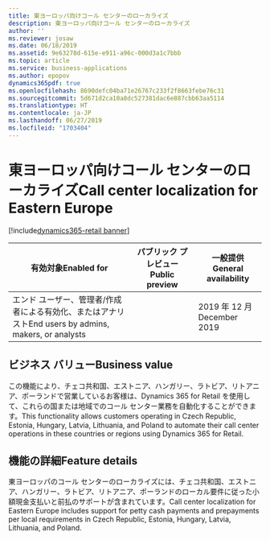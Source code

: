 ```yaml
---
title: 東ヨーロッパ向けコール センターのローカライズ
description: 東ヨーロッパ向けコール センターのローカライズ
author: ''
ms.reviewer: josaw
ms.date: 06/18/2019
ms.assetid: 9e63278d-615e-e911-a96c-000d3a1c7bbb
ms.topic: article
ms.service: business-applications
ms.author: epopov
dynamics365pdf: true
ms.openlocfilehash: 8690defc04ba71e26767c233f2f8663febe76c31
ms.sourcegitcommit: 5d671d2ca10a8dc527381dac6e887cbb63aa5114
ms.translationtype: HT
ms.contentlocale: ja-JP
ms.lasthandoff: 06/27/2019
ms.locfileid: "1703404"
---
```

# <a name="call-center-localization-for-eastern-europe"></a><span data-ttu-id="9a3c6-103">東ヨーロッパ向けコール センターのローカライズ</span><span class="sxs-lookup"><span data-stu-id="9a3c6-103">Call center localization for Eastern Europe</span></span>
[!include[dynamics365-retail banner](../includes/dynamics365-retail.md)]

| <span data-ttu-id="9a3c6-104">有効対象</span><span class="sxs-lookup"><span data-stu-id="9a3c6-104">Enabled for</span></span>    |  <span data-ttu-id="9a3c6-105">パブリック プレビュー</span><span class="sxs-lookup"><span data-stu-id="9a3c6-105">Public preview</span></span> | <span data-ttu-id="9a3c6-106">一般提供</span><span class="sxs-lookup"><span data-stu-id="9a3c6-106">General availability</span></span> | 
| ---------- | ---------- |---------- |
|<span data-ttu-id="9a3c6-107">エンド ユーザー、管理者/作成者による有効化、またはアナリスト</span><span class="sxs-lookup"><span data-stu-id="9a3c6-107">End users by admins, makers, or analysts</span></span>|| <span data-ttu-id="9a3c6-108">2019 年 12 月</span><span class="sxs-lookup"><span data-stu-id="9a3c6-108">December 2019</span></span>|


## <a name="business-value"></a><span data-ttu-id="9a3c6-109">ビジネス バリュー</span><span class="sxs-lookup"><span data-stu-id="9a3c6-109">Business value</span></span>
<!-- bv start -->
<span data-ttu-id="9a3c6-110">この機能により、チェコ共和国、エストニア、ハンガリー、ラトビア、リトアニア、ポーランドで営業しているお客様は、Dynamics 365 for Retail を使用して、これらの国または地域でのコール センター業務を自動化することができます。</span><span class="sxs-lookup"><span data-stu-id="9a3c6-110">This functionality allows customers operating in Czech Republic, Estonia, Hungary, Latvia, Lithuania, and Poland to automate their call center operations in these countries or regions using Dynamics 365 for Retail.</span></span>
<!-- bv end -->



## <a name="feature-details"></a><span data-ttu-id="9a3c6-111">機能の詳細</span><span class="sxs-lookup"><span data-stu-id="9a3c6-111">Feature details</span></span>
<!--feature detail start -->
<span data-ttu-id="9a3c6-112">東ヨーロッパのコール センターのローカライズには、チェコ共和国、エストニア、ハンガリー、ラトビア、リトアニア、ポーランドのローカル要件に従った小額現金支払いと前払のサポートが含まれています。</span><span class="sxs-lookup"><span data-stu-id="9a3c6-112">Call center localization for Eastern Europe includes support for petty cash payments and prepayments per local requirements in Czech Republic, Estonia, Hungary, Latvia, Lithuania, and Poland.</span></span>
<!--feature detail end -->










